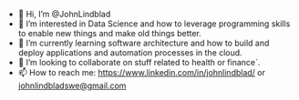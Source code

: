 - 👋 Hi, I’m @JohnLindblad
- 👀 I’m interested in Data Science and how to leverage programming skills to enable new things and make old things better.
- 🌱 I’m currently learning software architecture and how to build and deploy applications and automation processes in the cloud.
- 💞️ I’m looking to collaborate on stuff related to health or finance´.
- 📫 How to reach me: https://www.linkedin.com/in/johnlindblad/ or johnlindbladswe@gmail.com

<!---
JohnLindblad/JohnLindblad is a ✨ special ✨ repository because its `README.md` (this file) appears on your GitHub profile.
You can click the Preview link to take a look at your changes.
--->
